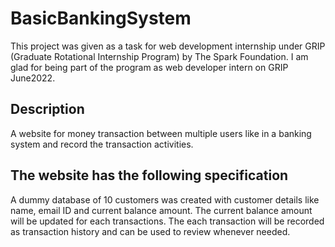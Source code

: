 # BasicBankingSystem
This project was given as a task for web development internship under GRIP (Graduate Rotational Internship Program) by The Spark Foundation.
I am glad for being part of the program as web developer intern on GRIP June2022.

## Description
A website for money transaction between multiple users like in a banking system and record the transaction activities.

## The website has the following specification
A dummy database of 10 customers was created with customer details like name, email ID and current balance amount.
The current balance amount will be updated for each transactions.
The each transaction will be recorded as transaction history and can be used to review whenever needed.

